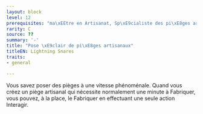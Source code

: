 ```yaml
---
layout: block
level: 12
prerequisites: "ma\xEEtre en Artisanat, Sp\xE9cialiste des pi\xE8ges artisanaux"
rarity: C
source: ??
summary: '-'
title: "Pose \xE9clair de pi\xE8ges artisanaux"
titleEN: Lightning Snares
traits:
- general

---
```


<p>Vous savez poser des pièges à une vitesse phénoménale. Quand vous créez un piège artisanal qui nécessite normalement une minute à Fabriquer, vous pouvez, à la place, le Fabriquer en effectuant une seule action Interagir.</p>